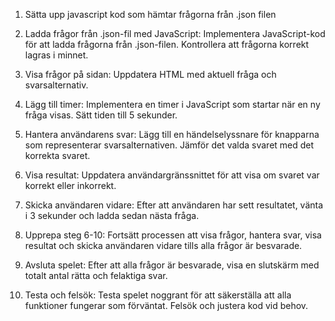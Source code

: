 1. Sätta upp javascript kod som hämtar frågorna från .json filen

2. Ladda frågor från .json-fil med JavaScript:
Implementera JavaScript-kod för att ladda frågorna från .json-filen.
Kontrollera att frågorna korrekt lagras i minnet.

3. Visa frågor på sidan:
Uppdatera HTML med aktuell fråga och svarsalternativ.

4. Lägg till timer:
Implementera en timer i JavaScript som startar när en ny fråga visas.
Sätt tiden till 5 sekunder.

5. Hantera användarens svar:
Lägg till en händelselyssnare för knapparna som representerar svarsalternativen.
Jämför det valda svaret med det korrekta svaret.

6. Visa resultat:
Uppdatera användargränssnittet för att visa om svaret var korrekt eller inkorrekt.

7. Skicka användaren vidare:
Efter att användaren har sett resultatet, vänta i 3 sekunder och ladda sedan nästa fråga.

8. Upprepa steg 6-10:
Fortsätt processen att visa frågor, hantera svar, visa resultat och skicka användaren vidare tills alla frågor är besvarade.

9. Avsluta spelet:
Efter att alla frågor är besvarade, visa en slutskärm med totalt antal rätta och felaktiga svar.

10. Testa och felsök:
Testa spelet noggrant för att säkerställa att alla funktioner fungerar som förväntat.
Felsök och justera kod vid behov.